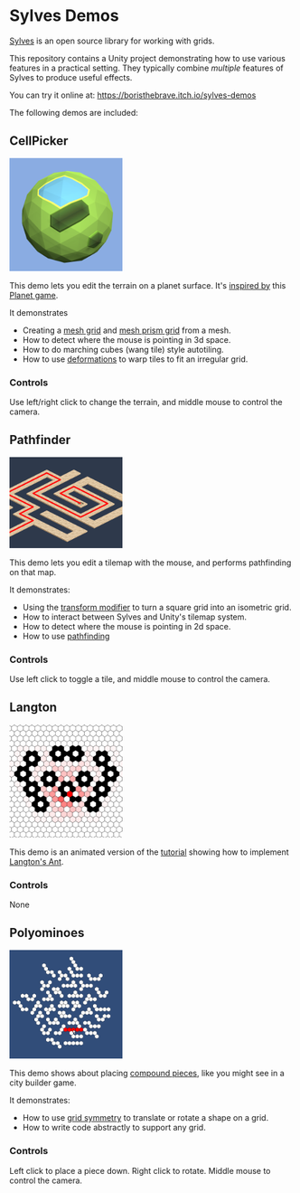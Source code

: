 # Sylves Demos

[Sylves](SYLVES_ROOT/) is an open source library for working with grids.

This repository contains a Unity project demonstrating how to use various features in a practical setting. They typically combine *multiple* features of Sylves to produce useful effects.

You can try it online at: https://boristhebrave.itch.io/sylves-demos

The following demos are included:

## CellPicker

<img src="Assets/Menu/cellpicker.png" width="200"/>

This demo lets you edit the terrain on a planet surface. It's [inspired by](https://www.boristhebrave.com/2022/12/18/how-does-planet-work/) this [Planet game](https://oskarstalberg.com/game/planet/planet.html).

It demonstrates 

* Creating a [mesh grid](SYLVES_ROOT/articles/grids/meshgrid.html) and [mesh prism grid](SYLVES_ROOT/articles/grids/meshprismgrid.html) from a mesh.
* How to detect where the mouse is pointing in 3d space.
* How to do marching cubes (wang tile) style autotiling.
* How to use [deformations](SYLVES_ROOT/articles/concepts/deformation.html) to warp tiles to fit an irregular grid.

### Controls

Use left/right click to change the terrain, and middle mouse to control the camera.

## Pathfinder

<img src="Assets/Menu/pathfinder.png" width="200"/>

This demo lets you edit a tilemap with the mouse, and performs pathfinding on that map.

It demonstrates:

* Using the [transform modifier](SYLVES_ROOT/articles/modifiers/transformmodifier.md) to turn a square grid into an isometric grid.
* How to interact between Sylves and Unity's tilemap system.
* How to detect where the mouse is pointing in 2d space.
* How to use [pathfinding](SYLVES_ROOT/arcticles/concepts/pathfinding.html)

### Controls

Use left click to toggle a tile, and middle mouse to control the camera.

## Langton

<img src="Assets/Menu/langton.png" width="200"/>

This demo is an animated version of the [tutorial](SYLVES_ROOT/tutorials/langton.html) showing how to implement [Langton's Ant](https://en.wikipedia.org/wiki/Langton's_ant).

### Controls

None

## Polyominoes

<img src="Assets/Menu/polyomino.png" width="200"/>

This demo shows about placing [compound pieces](https://en.wikipedia.org/wiki/Polyform), like you might see in a city builder game.

It demonstrates:

* How to use [grid symmetry](SYLVES_ROOT/articles/concepts/grid_symmetry.html) to translate or rotate a shape on a grid.
* How to write code abstractly to support any grid.


### Controls

Left click to place a piece down. Right click to rotate. Middle mouse to control the camera.
